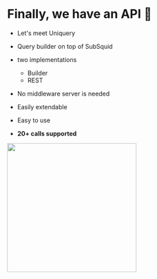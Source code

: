 # Finally, we have an API 🎉

<div grid="~ cols-2 gap-2" m="t-2">
<div>

- Let's meet Uniquery

- Query builder on top of SubSquid

- two implementations
  - Builder
  - REST

- No middleware server is needed
- Easily extendable
- Easy to use

- **20+ calls supported**

</div>
  <div>
  <!-- <Suspense>
    <TokenDetail id="1110111-41" />
  </Suspense> -->
    <img border="rounded" width="300" src="/token-detail.png">
  </div>
</div>
